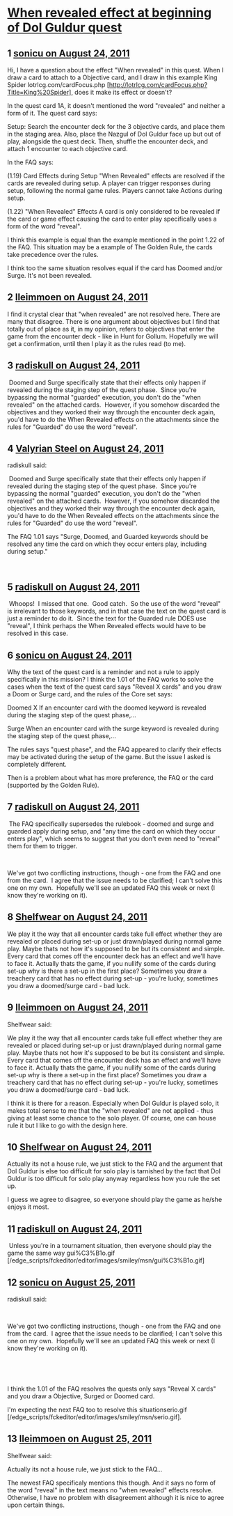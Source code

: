 # [When revealed effect at beginning of Dol Guldur quest](https://community.fantasyflightgames.com/topic/52060-when-revealed-effect-at-beginning-of-dol-guldur-quest/)

## 1 [sonicu on August 24, 2011](https://community.fantasyflightgames.com/topic/52060-when-revealed-effect-at-beginning-of-dol-guldur-quest/?do=findComment&comment=519157)

Hi, I have a question about the effect "When revealed" in this quest. When I draw a card to attach to a Objective card, and I draw in this example King Spider lotrlcg.com/cardFocus.php [http://lotrlcg.com/cardFocus.php?Title=King%20Spider], does it make its effect or doesn't?

In the quest card 1A, it doesn't mentioned the word "revealed" and neither a form of it. The quest card says:

Setup: Search the encounter deck for the 3 objective cards, and place them in the staging area. Also, place the Nazgul of Dol Guldur face up but out of play, alongside the quest deck. Then, shuffle the encounter deck, and attach 1 encounter to each objective card.

In the FAQ says:

(1.19) Card Effects during Setup
"When Revealed" effects are resolved if the cards are
revealed during setup. A player can trigger responses
during setup, following the normal game rules. Players
cannot take Actions during setup.

(1.22) "When Revealed" Effects
A card is only considered to be revealed if the card or
game effect causing the card to enter play specifically
uses a form of the word "reveal".

I think this example is equal than the example mentioned in the point 1.22 of the FAQ. This situation may be a example of The Golden Rule, the cards take precedence over the rules.

I think too the same situation resolves equal if the card has Doomed and/or Surge. It's not been revealed.

## 2 [lleimmoen on August 24, 2011](https://community.fantasyflightgames.com/topic/52060-when-revealed-effect-at-beginning-of-dol-guldur-quest/?do=findComment&comment=519187)

I find it crystal clear that "when revealed" are not resolved here. There are many that disagree. There is one argument about objectives but I find that totally out of place as it, in my opinion, refers to objectives that enter the game from the encounter deck - like in Hunt for Gollum. Hopefully we will get a confirmation, until then I play it as the rules read (to me).

## 3 [radiskull on August 24, 2011](https://community.fantasyflightgames.com/topic/52060-when-revealed-effect-at-beginning-of-dol-guldur-quest/?do=findComment&comment=519354)

 Doomed and Surge specifically state that their effects only happen if revealed during the staging step of the quest phase.  Since you're bypassing the normal "guarded" execution, you don't do the "when revealed" on the attached cards.  However, if you somehow discarded the objectives and they worked their way through the encounter deck again, you'd have to do the When Revealed effects on the attachments since the rules for "Guarded" do use the word "reveal".

## 4 [Valyrian Steel on August 24, 2011](https://community.fantasyflightgames.com/topic/52060-when-revealed-effect-at-beginning-of-dol-guldur-quest/?do=findComment&comment=519360)

radiskull said:

 Doomed and Surge specifically state that their effects only happen if revealed during the staging step of the quest phase.  Since you're bypassing the normal "guarded" execution, you don't do the "when revealed" on the attached cards.  However, if you somehow discarded the objectives and they worked their way through the encounter deck again, you'd have to do the When Revealed effects on the attachments since the rules for "Guarded" do use the word "reveal".



The FAQ 1.01 says "Surge, Doomed, and Guarded keywords should be resolved any time the card on which they occur enters play, including during setup."

 

## 5 [radiskull on August 24, 2011](https://community.fantasyflightgames.com/topic/52060-when-revealed-effect-at-beginning-of-dol-guldur-quest/?do=findComment&comment=519380)

 Whoops!  I missed that one.  Good catch.  So the use of the word "reveal" is irrelevant to those keywords, and in that case the text on the quest card is just a reminder to do it.  Since the text for the Guarded rule DOES use "reveal", I think perhaps the When Revealed effects would have to be resolved in this case.

## 6 [sonicu on August 24, 2011](https://community.fantasyflightgames.com/topic/52060-when-revealed-effect-at-beginning-of-dol-guldur-quest/?do=findComment&comment=519430)

Why the text of the quest card is a reminder and not a rule to apply specifically in this mission? I think the 1.01 of the FAQ works to solve the cases when the text of the quest card says "Reveal X cards" and you draw a Doom or Surge card, and the rules of the Core set says:

Doomed X
If an encounter card with the doomed keyword is
revealed during the staging step of the quest phase,...

Surge
When an encounter card with the surge keyword is
revealed during the staging step of the quest phase,...

The rules says "quest phase", and the FAQ appeared to clarify their effects may be activated during the setup of the game. But the issue I asked is completely different.

Then is a problem about what has more preference, the FAQ or the card (supported by the Golden Rule).

## 7 [radiskull on August 24, 2011](https://community.fantasyflightgames.com/topic/52060-when-revealed-effect-at-beginning-of-dol-guldur-quest/?do=findComment&comment=519481)

 The FAQ specifically supersedes the rulebook - doomed and surge and guarded apply during setup, and "any time the card on which they occur enters play", which seems to suggest that you don't even need to "reveal" them for them to trigger.

 

We've got two conflicting instructions, though - one from the FAQ and one from the card.  I agree that the issue needs to be clarified; I can't solve this one on my own.  Hopefully we'll see an updated FAQ this week or next (I know they're working on it).

## 8 [Shelfwear on August 24, 2011](https://community.fantasyflightgames.com/topic/52060-when-revealed-effect-at-beginning-of-dol-guldur-quest/?do=findComment&comment=519503)

We play it the way that all encounter cards take full effect whether they are revealed or placed during set-up or just drawn/played during normal game play. Maybe thats not how it's supposed to be but its consistent and simple. Every card that comes off the encounter deck has an effect and we'll have to face it. Actually thats the game, if you nullify some of the cards during set-up why is there a set-up in the first place? Sometimes you draw a treachery card that has no effect during set-up - you're lucky, sometimes you draw a doomed/surge card - bad luck.

## 9 [lleimmoen on August 24, 2011](https://community.fantasyflightgames.com/topic/52060-when-revealed-effect-at-beginning-of-dol-guldur-quest/?do=findComment&comment=519510)

Shelfwear said:

We play it the way that all encounter cards take full effect whether they are revealed or placed during set-up or just drawn/played during normal game play. Maybe thats not how it's supposed to be but its consistent and simple. Every card that comes off the encounter deck has an effect and we'll have to face it. Actually thats the game, if you nullify some of the cards during set-up why is there a set-up in the first place? Sometimes you draw a treachery card that has no effect during set-up - you're lucky, sometimes you draw a doomed/surge card - bad luck.



I think it is there for a reason. Especially when Dol Guldur is played solo, it makes total sense to me that the "when revealed" are not applied - thus giving at least some chance to the solo player. Of course, one can house rule it but I like to go with the design here.

## 10 [Shelfwear on August 24, 2011](https://community.fantasyflightgames.com/topic/52060-when-revealed-effect-at-beginning-of-dol-guldur-quest/?do=findComment&comment=519513)

Actually its not a house rule, we just stick to the FAQ and the argument that Dol Guldur is else too difficult for solo play is tarnished by the fact that Dol Guldur is too difficult for solo play anyway regardless how you rule the set up.

I guess we agree to disagree, so everyone should play the game as he/she enjoys it most.

## 11 [radiskull on August 24, 2011](https://community.fantasyflightgames.com/topic/52060-when-revealed-effect-at-beginning-of-dol-guldur-quest/?do=findComment&comment=519551)

 Unless you're in a tournament situation, then everyone should play the game the same way gui%C3%B1o.gif [/edge_scripts/fckeditor/editor/images/smiley/msn/gui%C3%B1o.gif]

## 12 [sonicu on August 25, 2011](https://community.fantasyflightgames.com/topic/52060-when-revealed-effect-at-beginning-of-dol-guldur-quest/?do=findComment&comment=519669)

radiskull said:

 

We've got two conflicting instructions, though - one from the FAQ and one from the card.  I agree that the issue needs to be clarified; I can't solve this one on my own.  Hopefully we'll see an updated FAQ this week or next (I know they're working on it).

 

 

I think the 1.01 of the FAQ resolves the quests only says "Reveal X cards" and you draw a Objective, Surged or Doomed card.

I'm expecting the next FAQ too to resolve this situationserio.gif [/edge_scripts/fckeditor/editor/images/smiley/msn/serio.gif].

## 13 [lleimmoen on August 25, 2011](https://community.fantasyflightgames.com/topic/52060-when-revealed-effect-at-beginning-of-dol-guldur-quest/?do=findComment&comment=519756)

Shelfwear said:

Actually its not a house rule, we just stick to the FAQ...

The newest FAQ specificaly mentions this though. And it says no form of the word "reveal" in the text means no "when revealed" effects resolve. Otherwise, I have no problem with disagreement although it is nice to agree upon certain things.

